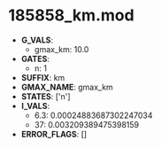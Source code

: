 # 185858_km.mod

- **G_VALS**:
  - gmax_km: 10.0
- **GATES**:
  - n: 1
- **SUFFIX**: km
- **GMAX_NAME**: gmax_km
- **STATES**: ['n']
- **I_VALS**:
  - 6.3: 0.00024883687302247034
  - 37: 0.003209389475398159
- **ERROR_FLAGS**: []
